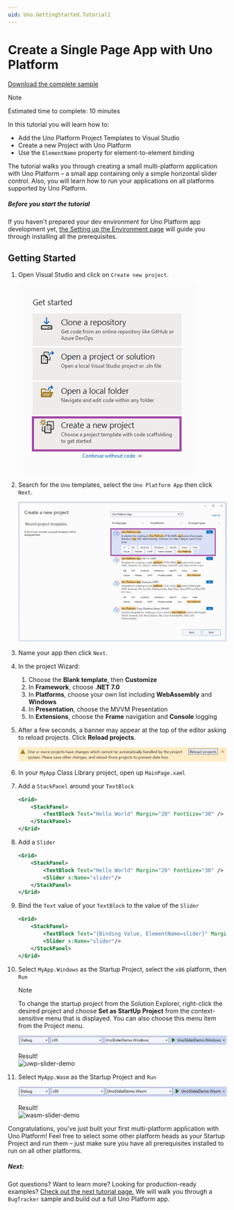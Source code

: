 ```yaml
---
uid: Uno.GettingStarted.Tutorial1
---
```


# Create a Single Page App with Uno Platform

[Download the complete sample](https://github.com/unoplatform/Uno.GettingStartedTutorial/tree/master/src/Getting-Started-Tutorial-1)  

> [!NOTE] 
> Estimated time to complete: 10 minutes

In this tutorial you will learn how to:

- Add the Uno Platform Project Templates to Visual Studio
- Create a new Project with Uno Platform
- Use the `ElementName` property for element-to-element binding

The tutorial walks you through creating a small multi-platform application with Uno Platform – a small app containing only a simple horizontal slider control.
Also, you will learn how to run your applications on all platforms supported by Uno Platform.

<div class="NOTE alert alert-info">
<h5>Before you start the tutorial</h5>
If you haven't prepared your dev environment for Uno Platform app development yet, <a href="get-started.md">the Setting up the Environment page</a> will guide you through installing all the prerequisites.
</div>

## Getting Started

1. Open Visual Studio and click on `Create new project`.  

    ![Visual Studio - Create new project](Assets/tutorial01/newproject1.PNG)

1. Search for the `Uno` templates, select the `Uno Platform App` then click `Next`.  

    ![Visual Studio - Select Uno Platform App](Assets/tutorial01/newproject2.PNG)

1. Name your app then click `Next`.

1. In the project Wizard:
    1. Choose the **Blank template**, then **Customize**
    1. In **Framework**, choose **.NET 7.0**
    1. In **Platforms**, choose your own list including **WebAssembly** and **Windows**
    1. In **Presentation**, choose the MVVM Presentation
    1. In **Extensions**, choose the **Frame** navigation and **Console** logging

1. After a few seconds, a banner may appear at the top of the editor asking to reload projects. Click **Reload projects**.

    ![Visual Studio - Reload projects banner](Assets/quick-start/vs2022-project-reload.PNG)

1. In your `MyApp` Class Library project, open up `MainPage.xaml`

1. Add a `StackPanel` around your `TextBlock`
    ```xml
    <Grid>
        <StackPanel>
            <TextBlock Text="Hello World" Margin="20" FontSize="30" />
        </StackPanel>
    </Grid>
    ```

1. Add a `Slider`
    ```xml
    <Grid>
        <StackPanel>
            <TextBlock Text="Hello World" Margin="20" FontSize="30" />
            <Slider x:Name="slider"/>
        </StackPanel>
    </Grid>
    ```

1. Bind the `Text` value of your `TextBlock` to the value of the `Slider`
    ```xml
    <Grid>
        <StackPanel>
            <TextBlock Text="{Binding Value, ElementName=slider}" Margin="20" FontSize="30" />
            <Slider x:Name="slider"/>
        </StackPanel>
    </Grid>
    ```

1. Select `MyApp.Windows` as the Startup Project, select the `x86` platform, then `Run`  
   > [!NOTE] 
   > To change the startup project from the Solution Explorer, right-click the desired project and choose **Set as StartUp Project** from the context-sensitive menu that is displayed. You can also choose this menu item from the Project menu.

    ![build-winui](Assets/build-winui.png)

    Result!  
    ![uwp-slider-demo](Assets/uwp-slider-demo.gif)

1. Select `MyApp.Wasm` as the Startup Project and `Run`  

    ![build-wasm](Assets/build-wasm.JPG)

    Result!  
    ![wasm-slider-demo](Assets/wasm-slider-demo.gif)

Congratulations, you’ve just built your first multi-platform application with Uno Platform! Feel free to select some other platform heads as your Startup Project and run them – just make sure you have all prerequisites installed to run on all other platforms.  

<div class="NOTE alert alert-info">
<h5>Next:</h5>

Got questions? Want to learn more? Looking for production-ready examples? [Check out the next tutorial page.](getting-started-tutorial-2.md) We will walk you through a `BugTracker` sample and build out a full Uno Platform app.

</div>
